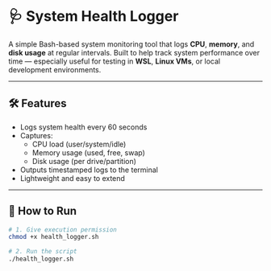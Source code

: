 # 🩺 System Health Logger

A simple Bash-based system monitoring tool that logs **CPU**, **memory**, and **disk usage** at regular intervals. Built to help track system performance over time — especially useful for testing in **WSL**, **Linux VMs**, or local development environments.

---

## 🛠️ Features

- Logs system health every 60 seconds
- Captures:
  - CPU load (user/system/idle)
  - Memory usage (used, free, swap)
  - Disk usage (per drive/partition)
- Outputs timestamped logs to the terminal
- Lightweight and easy to extend

---

## 🚀 How to Run

```bash
# 1. Give execution permission
chmod +x health_logger.sh

# 2. Run the script
./health_logger.sh
